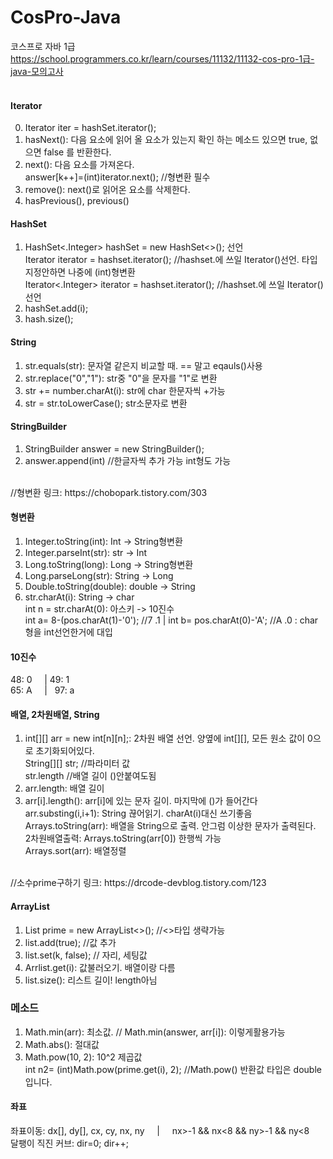 # CosPro-Java
코스프로 자바 1급 <br>
https://school.programmers.co.kr/learn/courses/11132/11132-cos-pro-1급-java-모의고사<br>
<br>

#### Iterator
0) Iterator iter = hashSet.iterator();
1) hasNext(): 다음 요소에 읽어 올 요소가 있는지 확인 하는 메소드 있으면 true, 없으면 false 를 반환한다. <br>
2) next(): 다음 요소를 가져온다. <br>
answer[k++]=(int)iterator.next(); //형변환 필수
3) remove(): next()로 읽어온 요소를 삭제한다. <br>
4) hasPrevious(), previous()<br>

#### HashSet
1) HashSet<.Integer> hashSet = new HashSet<>(); 선언<br>
Iterator iterator = hashset.iterator(); //hashset.에 쓰일 Iterator()선언. 타입 지정안하면 나중에 (int)형변환<br>
Iterator<.Integer> iterator = hashset.iterator(); //hashset.에 쓰일 Iterator()선언 
3) hashSet.add(i);
4) hash.size();

#### String
1) str.equals(str): 문자열 같은지 비교할 때. == 말고 eqauls()사용<br>
2) str.replace("0","1"): str중 "0"을 문자를 "1"로 변환<br> 
3) str += number.charAt(i): str에 char 한문자씩 +가능
4) str = str.toLowerCase(); str소문자로 변환

#### StringBuilder
1) StringBuilder answer = new StringBuilder();
2) answer.append(int) //한글자씩 추가 가능 int형도 가능
<br>
//형변환 링크: https://chobopark.tistory.com/303
<br>

#### 형변환
1) Integer.toString(int): Int -> String형변환<br>
1) Integer.parseInt(str): str -> Int<br>
2) Long.toString(long): Long -> String형변환<br>
2) Long.parseLong(str): String -> Long<br>
3) Double.toString(double): double -> String
4) str.charAt(i): String -> char<br>
int n = str.charAt(0): 아스키 -> 10진수 <br>
int a= 8-(pos.charAt(1)-'0'); //7 .1 | int b= pos.charAt(0)-'A'; //A .0 : char형을 int선언한거에 대입

#### 10진수
48: 0&nbsp;&nbsp;&nbsp;&nbsp;&nbsp;|&nbsp;49: 1 <br>
65: A   &nbsp;&nbsp;&nbsp;&nbsp;| &nbsp; 97: a

#### 배열, 2차원배열, String
1) int[][] arr = new int[n][n];: 2차원 배열 선언. 양옆에 int[][], 모든 원소 값이 0으로 초기화되어있다.<br>
   String[][] str; //파라미터 값<br>
   str.length //배열 길이 ()안붙여도됨<br>
3) arr.length: 배열 길이 <br>
4) arr[i].length(): arr[i]에 있는 문자 길이. 마지막에 ()가 들어간다<br>
arr.substing(i,i+1): String 끊어읽기. charAt(i)대신 쓰기좋음<br>
Arrays.toString(arr): 배열을 String으로 출력. 안그럼 이상한 문자가 출력된다. <br> 
  2차원배열출력: Arrays.toString(arr[0]) 한행씩 가능 <br>
Arrays.sort(arr): 배열정렬<br>
<br>
//소수prime구하기 링크: https://drcode-devblog.tistory.com/123
<br>

#### ArrayList
1) List<Integer> prime = new ArrayList<>(); //<>타입 생략가능
2) list.add(true); //값 추가
3) list.set(k, false); // 자리, 세팅값
4) Arrlist.get(i): 값불러오기. 배열이랑 다름
5) list.size(): 리스트 길이! length아님

### 메소드
1) Math.min(arr): 최소값. // Math.min(answer, arr[i]): 이렇게활용가능 <br>
2) Math.abs(): 절대값
3) Math.pow(10, 2): 10^2 제곱값<br>
   int n2= (int)Math.pow(prime.get(i), 2); //Math.pow() 반환값 타입은 double 입니다.

#### 좌표
좌표이동: dx[], dy[], cx, cy, nx, ny  &#160;&#160;&#160;&#160;|&#160;&#160;&#160;&#160;   nx>-1 && nx<8 && ny>-1 && ny<8 <br>
달팽이 직진 커브: dir=0; dir++;


